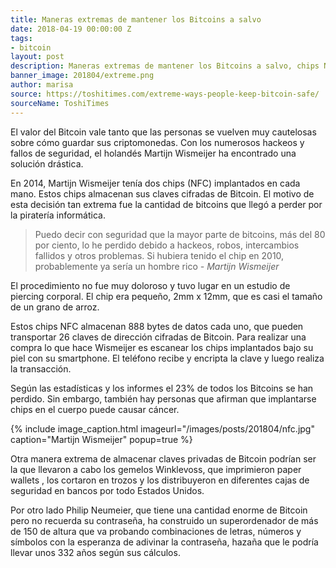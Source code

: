 ```yaml
---
title: Maneras extremas de mantener los Bitcoins a salvo
date: 2018-04-19 00:00:00 Z
tags:
- bitcoin
layout: post
description: Maneras extremas de mantener los Bitcoins a salvo, chips NFC, paper wallets.
banner_image: 201804/extreme.png
author: marisa
source: https://toshitimes.com/extreme-ways-people-keep-bitcoin-safe/
sourceName: ToshiTimes
---
```


El valor del Bitcoin vale tanto que las personas se vuelven muy cautelosas sobre cómo guardar sus criptomonedas. Con los numerosos hackeos y fallos de seguridad, el holandés Martijn Wismeijer ha encontrado una solución drástica.

<!--more-->

En 2014, Martijn Wismeijer tenía dos chips (NFC) implantados en cada mano. Estos chips almacenan sus claves cifradas de Bitcoin. El motivo de esta decisión tan extrema fue la cantidad de bitcoins que llegó a perder por la piratería informática.

> Puedo decir con seguridad que la mayor parte de bitcoins, más del 80 por ciento, lo he perdido debido a hackeos, robos, intercambios fallidos y otros problemas. Si hubiera tenido el chip en 2010, probablemente ya sería un hombre rico <cite>- Martijn Wismeijer</cite>

El procedimiento no fue muy doloroso y tuvo lugar en un estudio de piercing corporal. El chip era pequeño, 2mm x 12mm, que es casi el tamaño de un grano de arroz.

Estos chips NFC almacenan 888 bytes de datos cada uno, que pueden transportar 26 claves de dirección cifradas de Bitcoin. Para realizar una compra lo que hace Wismeijer es escanear los chips implantados bajo su piel con su smartphone. El teléfono recibe y encripta la clave y luego realiza la transacción.

Según las estadísticas y los informes el 23% de todos los Bitcoins se han perdido. Sin embargo, también hay personas que afirman que implantarse chips en el cuerpo puede causar cáncer.

{% include image_caption.html imageurl="/images/posts/201804/nfc.jpg" caption="Martijn Wismeijer" popup=true %}

Otra manera extrema de almacenar claves privadas de Bitcoin podrían ser la que llevaron a cabo los gemelos Winklevoss, que imprimieron paper wallets , los cortaron en trozos y los distribuyeron en diferentes cajas de seguridad en bancos por todo Estados Unidos.

Por otro lado Philip Neumeier, que tiene una cantidad enorme de Bitcoin pero no recuerda su contraseña, ha construido un superordenador de más de 150 de altura que va probando combinaciones de letras, números y símbolos con la esperanza de adivinar la contraseña, hazaña que le podría llevar unos 332 años según sus cálculos.

